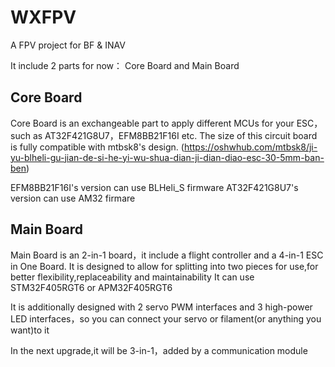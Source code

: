 # WXFPV
A FPV project for BF &amp; INAV

It include 2 parts for now：
Core Board and Main Board

## Core Board

Core Board is an exchangeable part to apply different MCUs for your ESC，such as AT32F421G8U7，EFM8BB21F16I etc.
The size of this circuit board is fully compatible with mtbsk8's design.
(https://oshwhub.com/mtbsk8/ji-yu-blheli-gu-jian-de-si-he-yi-wu-shua-dian-ji-dian-diao-esc-30-5mm-ban-ben)

EFM8BB21F16I's version can use BLHeli_S firmware
AT32F421G8U7's version can use AM32 firmare

## Main Board

Main Board is an 2-in-1 board，it include a flight controller and a 4-in-1 ESC in One Board.
It is designed to allow for splitting into two pieces for use,for better flexibility,replaceability and maintainability
It can use STM32F405RGT6 or APM32F405RGT6

It is additionally designed with 2 servo PWM interfaces and 3 high-power LED interfaces，so you can connect your servo or filament(or anything you want)to it

In the next upgrade,it will be 3-in-1，added by a communication module
